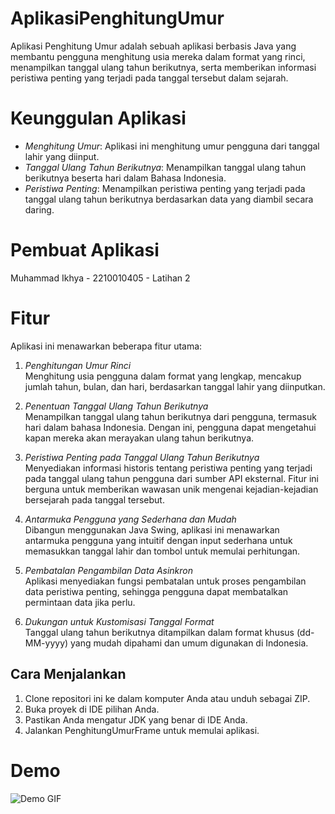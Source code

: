 # AplikasiPenghitungUmur
 
Aplikasi Penghitung Umur adalah sebuah aplikasi berbasis Java yang membantu pengguna menghitung usia mereka dalam format yang rinci, menampilkan tanggal ulang tahun berikutnya, serta memberikan informasi peristiwa penting yang terjadi pada tanggal tersebut dalam sejarah.

# Keunggulan Aplikasi

- *Menghitung Umur*: Aplikasi ini menghitung umur pengguna dari tanggal lahir yang diinput.
- *Tanggal Ulang Tahun Berikutnya*: Menampilkan tanggal ulang tahun berikutnya beserta hari dalam Bahasa Indonesia.
- *Peristiwa Penting*: Menampilkan peristiwa penting yang terjadi pada tanggal ulang tahun berikutnya berdasarkan data yang diambil secara daring.

# Pembuat Aplikasi
 Muhammad Ikhya - 2210010405 - Latihan 2

# Fitur

Aplikasi ini menawarkan beberapa fitur utama:

1. *Penghitungan Umur Rinci*  
   Menghitung usia pengguna dalam format yang lengkap, mencakup jumlah tahun, bulan, dan hari, berdasarkan tanggal lahir yang diinputkan.

2. *Penentuan Tanggal Ulang Tahun Berikutnya*  
   Menampilkan tanggal ulang tahun berikutnya dari pengguna, termasuk hari dalam bahasa Indonesia. Dengan ini, pengguna dapat mengetahui kapan mereka akan merayakan ulang tahun berikutnya.

3. *Peristiwa Penting pada Tanggal Ulang Tahun Berikutnya*  
   Menyediakan informasi historis tentang peristiwa penting yang terjadi pada tanggal ulang tahun pengguna dari sumber API eksternal. Fitur ini berguna untuk memberikan wawasan unik mengenai kejadian-kejadian bersejarah pada tanggal tersebut.

4. *Antarmuka Pengguna yang Sederhana dan Mudah*  
   Dibangun menggunakan Java Swing, aplikasi ini menawarkan antarmuka pengguna yang intuitif dengan input sederhana untuk memasukkan tanggal lahir dan tombol untuk memulai perhitungan.

5. *Pembatalan Pengambilan Data Asinkron*  
   Aplikasi menyediakan fungsi pembatalan untuk proses pengambilan data peristiwa penting, sehingga pengguna dapat membatalkan permintaan data jika perlu.

6. *Dukungan untuk Kustomisasi Tanggal Format*  
   Tanggal ulang tahun berikutnya ditampilkan dalam format khusus (dd-MM-yyyy) yang mudah dipahami dan umum digunakan di Indonesia.

## Cara Menjalankan

1. Clone repositori ini ke dalam komputer Anda atau unduh sebagai ZIP.
2. Buka proyek di IDE pilihan Anda.
3. Pastikan Anda mengatur JDK yang benar di IDE Anda.
4. Jalankan PenghitungUmurFrame untuk memulai aplikasi.

# Demo
![Demo GIF](img/Gif%20Running.gif)
